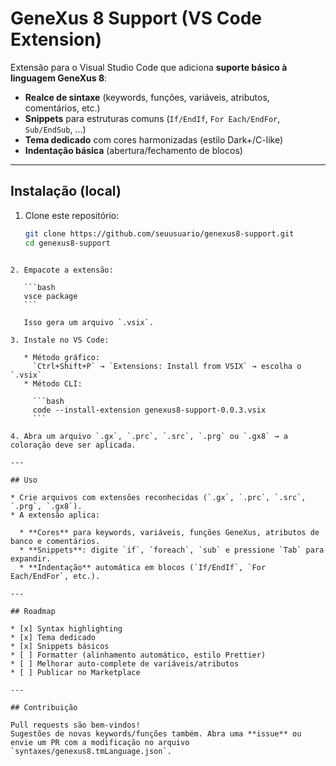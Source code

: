 # GeneXus 8 Support (VS Code Extension)

Extensão para o Visual Studio Code que adiciona **suporte básico à linguagem GeneXus 8**:

- **Realce de sintaxe** (keywords, funções, variáveis, atributos, comentários, etc.)
- **Snippets** para estruturas comuns (`If/EndIf`, `For Each/EndFor`, `Sub/EndSub`, ...)
- **Tema dedicado** com cores harmonizadas (estilo Dark+/C-like)
- **Indentação básica** (abertura/fechamento de blocos)

---

## Instalação (local)

1. Clone este repositório:
   ```bash
   git clone https://github.com/seuusuario/genexus8-support.git
   cd genexus8-support
````

2. Empacote a extensão:

   ```bash
   vsce package
   ```

   Isso gera um arquivo `.vsix`.

3. Instale no VS Code:

   * Método gráfico:
     `Ctrl+Shift+P` → `Extensions: Install from VSIX` → escolha o `.vsix`
   * Método CLI:

     ```bash
     code --install-extension genexus8-support-0.0.3.vsix
     ```

4. Abra um arquivo `.gx`, `.prc`, `.src`, `.prg` ou `.gx8` → a coloração deve ser aplicada.

---

## Uso

* Crie arquivos com extensões reconhecidas (`.gx`, `.prc`, `.src`, `.prg`, `.gx8`).
* A extensão aplica:

  * **Cores** para keywords, variáveis, funções GeneXus, atributos de banco e comentários.
  * **Snippets**: digite `if`, `foreach`, `sub` e pressione `Tab` para expandir.
  * **Indentação** automática em blocos (`If/EndIf`, `For Each/EndFor`, etc.).

---

## Roadmap

* [x] Syntax highlighting
* [x] Tema dedicado
* [x] Snippets básicos
* [ ] Formatter (alinhamento automático, estilo Prettier)
* [ ] Melhorar auto-complete de variáveis/atributos
* [ ] Publicar no Marketplace

---

## Contribuição

Pull requests são bem-vindos!
Sugestões de novas keywords/funções também. Abra uma **issue** ou envie um PR com a modificação no arquivo `syntaxes/genexus8.tmLanguage.json`.
